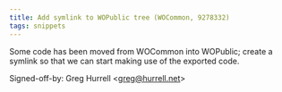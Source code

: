 ```yaml
---
title: Add symlink to WOPublic tree (WOCommon, 9278332)
tags: snippets
---
```


Some code has been moved from WOCommon into WOPublic; create a symlink so that we can start making use of the exported code.

Signed-off-by: Greg Hurrell &lt;greg@hurrell.net&gt;
